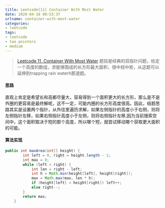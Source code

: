 ```yaml
---
title: Leetcode[11] Container With Most Water
date: 2020-04-18 08:53:37
urlname: container-with-most-water
categories:
- leetcode
tags:
- leetcode
- two pointers
- medium
---
```

>[Leetcode 11. Container With Most Water](https://leetcode.com/problems/container-with-most-water/)
题目是经典的双指针问题，给定一个高度的数组，求能够围成的长方形最大面积，很中规中矩，从这题可以延伸到trapping rain waterh那道题。

<!--more-->
#### 思路
直观上肯定是希望长和高都尽量大，容易得到一个面积更大的长方形，那么是不是外圈的更容易是最终解呢，这不一定，可能内圈的长方形高度很高。因此，结题思路其实是设置两个指针，从外往里遍历求解，如果左侧指针的高度小于右侧，则将左侧指针左移，如果右侧指针高度小于左侧，则将右侧指针左移,因为当前搜索空间中，这个面积取决于短的那个高度，所以哪个短，就尝试移动哪个获取更大面积的可能。


#### 算法实现
```java
public int maxArea(int[] height) {
        int left = 0, right = height.length - 1;
        int max = 0;
        while (left < right) {
            int len = right - left;
            int h = Math.min(height[left], height[right]);
            max = Math.max(max, len * h);
            if (height[left] < height[right]) left++;
            else right--;
        }
        return max;
    }
```